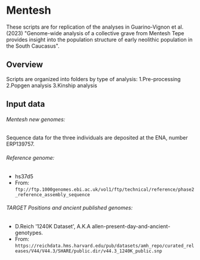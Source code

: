 # Mentesh

These scripts are for replication of the analyses in Guarino-Vignon et al. (2023) "Genome-wide analysis of a collective grave from Mentesh Tepe provides insight into the population structure of early neolithic population in the South Caucasus".

## Overview
Scripts are organized into folders by type of analysis: 1.Pre-processing 2.Popgen analysis 3.Kinship analysis

## Input data

###### Mentesh new genomes: 
Sequence data for the three individuals are deposited at the ENA, number ERP139757.

###### Reference genome: 
 - hs37d5
 - From: `ftp://ftp.1000genomes.ebi.ac.uk/vol1/ftp/technical/reference/phase2_reference_assembly_sequence`

###### TARGET Positions and ancient published genomes:
 - D.Reich '1240K Dataset', A.K.A allen-present-day-and-ancient-genotypes.
 - From: `https://reichdata.hms.harvard.edu/pub/datasets/amh_repo/curated_releases/V44/V44.3/SHARE/public.dir/v44.3_1240K_public.snp`
